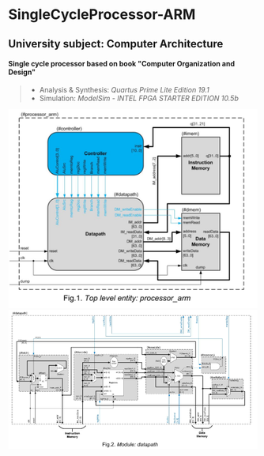 # SingleCycleProcessor-ARM

## University subject: Computer Architecture

#### Single cycle processor based on book "Computer Organization and Design"

> * Analysis & Synthesis: *Quartus Prime Lite Edition 19.1*
> * Simulation: *ModelSim - INTEL FPGA STARTER EDITION 10.5b*

![processor_arm](/pict/processor_arm.png  "processor_arm")
![datapath](/pict/datapath.png  "datapath")
